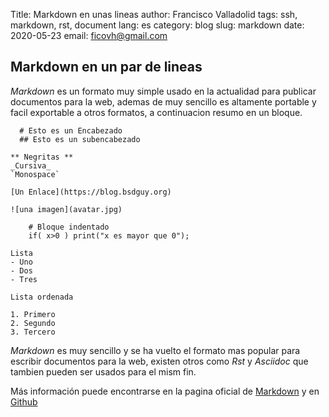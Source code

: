 Title: Markdown en unas lineas
author: Francisco Valladolid
tags: ssh, markdown, rst, document
lang: es
category: blog
slug: markdown
date: 2020-05-23
email: ficovh@gmail.com

## Markdown en un par de lineas

_Markdown_ es un formato muy simple usado en la actualidad para publicar documentos para la web, ademas de muy sencillo es altamente portable y facil exportable a otros formatos, a continuacion resumo en un bloque.


      # Esto es un Encabezado
      ## Esto es un subencabezado

    ** Negritas ** 
    _Cursiva_
    `Monospace`
  
    [Un Enlace](https://blog.bsdguy.org)

    ![una imagen](avatar.jpg)

        # Bloque indentado
        if( x>0 ) print("x es mayor que 0");

    Lista
    - Uno
    - Dos
    - Tres

    Lista ordenada

    1. Primero
    2. Segundo
    3. Tercero

_Markdown_ es muy sencillo y se ha vuelto el formato mas popular para escribir documentos para la web, existen otros como _Rst_ y _Asciidoc_ que tambien pueden ser usados para el mism fin.

Más información puede encontrarse en la pagina oficial de [Markdown](https://daringfireball.net/projects/markdown/syntax) y en [Github](https://guides.github.com/features/mastering-markdown/)
